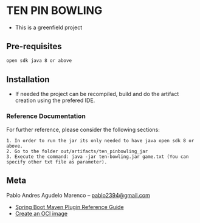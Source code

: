 
# TEN PIN BOWLING

* This is a greenfield project  

## Pre-requisites

```sh
open sdk java 8 or above
```

## Installation

* If needed the project can be recompiled, build and do the artifact creation using the prefered IDE.

### Reference Documentation
For further reference, please consider the following sections:


```
1. In order to run the jar its only needed to have java open sdk 8 or above.
2. Go to the folder out/artifacts/ten_pinbowling_jar
3. Execute the command: java -jar ten-bowling.jar game.txt (You can specify other txt file as parameter).

```

## Meta

Pablo Andres Agudelo Marenco – pablo2394@gmail.com

* [Spring Boot Maven Plugin Reference Guide](https://docs.spring.io/spring-boot/docs/2.4.2/maven-plugin/reference/html/)
* [Create an OCI image](https://docs.spring.io/spring-boot/docs/2.4.2/maven-plugin/reference/html/#build-image)

